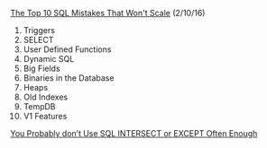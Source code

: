 [The Top 10 SQL Mistakes That Won't Scale](http://www.brentozar.com/archive/2010/06/the-top-10-developer-mistakes-that-wont-scale/) (2/10/16)
1.  Triggers
2.  SELECT 
3.  User Defined Functions
4.  Dynamic SQL
5.  Big Fields
6.  Binaries in the Database
7.  Heaps
8.  Old Indexes
9.  TempDB
10. V1 Features

[You Probably don’t Use SQL INTERSECT or EXCEPT Often Enough](http://blog.jooq.org/2015/10/06/you-probably-dont-use-sql-intersect-or-except-often-enough)